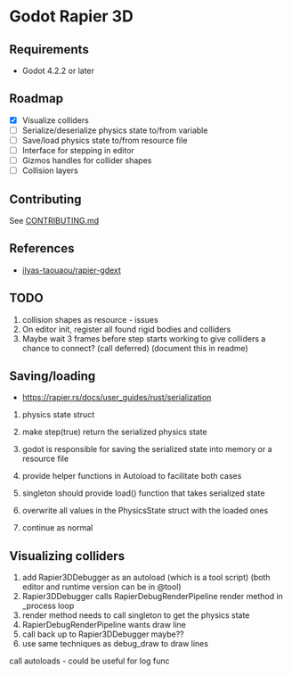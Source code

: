 # Godot Rapier 3D

## Requirements

- Godot 4.2.2 or later

## Roadmap

- [x] Visualize colliders
- [ ] Serialize/deserialize physics state to/from variable
- [ ] Save/load physics state to/from resource file
- [ ] Interface for stepping in editor
- [ ] Gizmos handles for collider shapes
- [ ] Collision layers

## Contributing

See [CONTRIBUTING.md]()

## References

- [ilyas-taouaou/rapier-gdext](https://github.com/ilyas-taouaou/rapier-gdext)

## TODO

1. collision shapes as resource - issues
1. On editor init, register all found rigid bodies and colliders
1. Maybe wait 3 frames before step starts working to give colliders a chance to connect? (call deferred) (document this in readme)

## Saving/loading

- https://rapier.rs/docs/user_guides/rust/serialization

1. physics state struct
1. make step(true) return the serialized physics state
1. godot is responsible for saving the serialized state into memory or a resource file
1. provide helper functions in Autoload to facilitate both cases

1. singleton should provide load() function that takes serialized state
1. overwrite all values in the PhysicsState struct with the loaded ones
1. continue as normal

## Visualizing colliders

1. add Rapier3DDebugger as an autoload (which is a tool script) (both editor and runtime version can be in @tool)
1. Rapier3DDebugger calls RapierDebugRenderPipeline render method in \_process loop
1. render method needs to call singleton to get the physics state
1. RapierDebugRenderPipeline wants draw line
1. call back up to Rapier3DDebugger maybe??
1. use same techniques as debug_draw to draw lines

call autoloads - could be useful for log func
